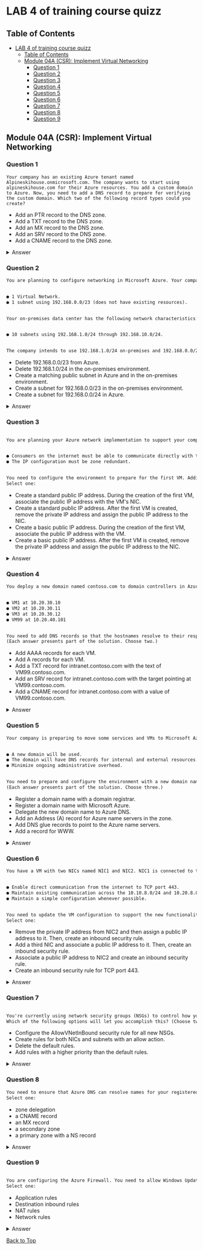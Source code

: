 # LAB 4 of training course quizz

## Table of Contents

- [LAB 4 of training course quizz](#lab-4-of-training-course-quizz)
  - [Table of Contents](#table-of-contents)
  - [Module 04A (CSR): Implement Virtual Networking](#module-04a-csr-implement-virtual-networking)
    - [Question 1](#question-1)
    - [Question 2](#question-2)
    - [Question 3](#question-3)
    - [Question 4](#question-4)
    - [Question 5](#question-5)
    - [Question 6](#question-6)
    - [Question 7](#question-7)
    - [Question 8](#question-8)
    - [Question 9](#question-9)


## Module 04A (CSR): Implement Virtual Networking

### Question 1

`Your company has an existing Azure tenant named Alpineskihouse.onmicrosoft.com. The company wants to start using alpineskihouse.com for their Azure resources. You add a custom domain to Azure. Now, you need to add a DNS record to prepare for verifying the custom domain. Which two of the following record types could you create?`

- Add an PTR record to the DNS zone.
- Add a TXT record to the DNS zone.
- Add an MX record to the DNS zone.
- Add an SRV record to the DNS zone.
- Add a CNAME record to the DNS zone.

<details>
    <summary>Answer</summary>

    - Add a TXT record to the DNS zone.
    - Add an MX record to the DNS zone.

    > Why?

    By default, Azure will prompt you to create a custom TXT record in your DNS zone to verify a custom domain. Optionally, you can use an MX record instead. The result is the same. Other record types are not supported.

</details>

### Question 2

```txt
You are planning to configure networking in Microsoft Azure. Your company has a new Microsoft Azure presence with the following network characteristics:


● 1 Virtual Network.
● 1 subnet using 192.168.0.0/23 (does not have existing resources).


Your on-premises data center has the following network characteristics:


● 10 subnets using 192.168.1.0/24 through 192.168.10.0/24.


The company intends to use 192.168.1.0/24 on-premises and 192.168.0.0/24 in Azure. You need to update your company's environment to enable the needed functionality. What should you do? Each answer represents part of the solution.
```

- Delete 192.168.0.0/23 from Azure.
- Delete 192.168.1.0/24 in the on-premises environment.
- Create a matching public subnet in Azure and in the on-premises environment.
- Create a subnet for 192.168.0.0/23 in the on-premises environment.
- Create a subnet for 192.168.0.0/24 in Azure.

<details>
    <summary>Answer</summary>

    - Delete 192.168.0.0/23 from Azure.
    - Create a subnet for 192.168.0.0/24 in Azure.

    > Why?

    Correct!
    First, you need to delete 192.168.0.0/23 from Azure. It overlaps with 192.168.1.0/24, which you intend to use for on-premises. Second, you need to create a subnet for 192.168.0.0/24 in Azure to enable usage in Azure.

</details>

### Question 3

```txt

You are planning your Azure network implementation to support your company's migration to Azure. Your first task is to prepare for the deployment of the first set of VMs. The first set of VMs that you are deploying have the following requirements:


● Consumers on the internet must be able to communicate directly with the web application on the VMs.
● The IP configuration must be zone redundant.


You need to configure the environment to prepare for the first VM. Additionally, you need to minimize costs, whenever possible, while still meeting the requirements. What should you do?
Select one:

```

- Create a standard public IP address. During the creation of the first VM, associate the public IP address with the VM's NIC.
- Create a standard public IP address. After the first VM is created, remove the private IP address and assign the public IP address to the NIC.
- Create a basic public IP address. During the creation of the first VM, associate the public IP address with the VM.
- Create a basic public IP address. After the first VM is created, remove the private IP address and assign the public IP address to the NIC.

<details>
    <summary>Answer</summary>

    - Create a standard public IP address. During the creation of the first VM, associate the public IP address with the VM's NIC.

    > Why?

    Correct!
    You need to create a standard public IP address. This is because you need to support zone redundancy. You also need to associate the public IP address with the VM's NIC during the creation of the first VM. This is because you need to support direct communication with the web application on the VMs.

</details>


### Question 4

```txt
You deploy a new domain named contoso.com to domain controllers in Azure. You have the following domain-joined VMs in Azure:


● VM1 at 10.20.30.10
● VM2 at 10.20.30.11
● VM3 at 10.20.30.12
● VM99 at 10.20.40.101


You need to add DNS records so that the hostnames resolve to their respective IP addresses. Additionally, you need to add a DNS record so that intranet.contoso.com resolves to VM99. What should you do?
(Each answer presents part of the solution. Choose two.)
```

- Add AAAA records for each VM.
- Add A records for each VM.
- Add a TXT record for intranet.contoso.com with the text of VM99.contoso.com.
- Add an SRV record for intranet.contoso.com with the target pointing at VM99.contoso.com.
- Add a CNAME record for intranet.contoso.com with a value of VM99.contoso.com.

<details>
    <summary>Answer</summary>

    - Add A records for each VM.
    - Add a CNAME record for intranet.contoso.com with a value of VM99.contoso.com.

    > Why?

    Correct!
    In this scenario, the hostnames have IPv4 IP addresses. Thus, to resolve those hostnames, you must add A records for each of the VMs. To enable intranet.contoso.com to resolve to VM99.contoso.com, you need to add a CNAME record. A CNAME record is often referred to as an “alias”.

</details>

### Question 5

```txt
Your company is preparing to move some services and VMs to Microsoft Azure. The company has opted to use Azure DNS to provide name resolution. A project begins to configure the name resolution. The project identifies the following requirements:


● A new domain will be used.
● The domain will have DNS records for internal and external resources.
● Minimize ongoing administrative overhead.


You need to prepare and configure the environment with a new domain name and a test hostname of WWW. Which of the following steps should you perform?
(Each answer presents part of the solution. Choose three.)

```

- Register a domain name with a domain registrar.
- Register a domain name with Microsoft Azure.
- Delegate the new domain name to Azure DNS.
- Add an Address (A) record for Azure name servers in the zone.
- Add DNS glue records to point to the Azure name servers.
- Add a record for WWW.

<details>
    <summary>Answer</summary>

    - Register a domain name with a domain registrar.
    - Delegate the new domain name to Azure DNS.
    - Add a record for WWW.

    > Why?

    Correct!
    For private domain names, you must register with a registrar because Azure isn't a registrar. Thereafter, you need to delegate the new domain name to Azure DNS, which enables Azure DNS to be authoritative for the domain. After delegation, you should add a test hostname of WWW and test name resolution.

</details>

### Question 6

```txt
You have a VM with two NICs named NIC1 and NIC2. NIC1 is connected to the 10.10.8.0/24 subnet. NIC2 is connected to the 10.20.8.0/24 subnet. You plan to update the VM configuration to provide the following functionality:


● Enable direct communication from the internet to TCP port 443.
● Maintain existing communication across the 10.10.8.0/24 and 10.20.8.0/24 subnets.
● Maintain a simple configuration whenever possible.


You need to update the VM configuration to support the new functionality. What should you do?
Select one:

```

- Remove the private IP address from NIC2 and then assign a public IP address to it. Then, create an inbound security rule.
- Add a third NIC and associate a public IP address to it. Then, create an inbound security rule.
- Associate a public IP address to NIC2 and create an inbound security rule.
- Create an inbound security rule for TCP port 443.

<details>
    <summary>Answer</summary>

    - Associate a public IP address to NIC2 and create an inbound security rule.

    > Why?

    Correct!
    To enable direct communication from the internet to the VM, you must have a public IP address. You also need an inbound security rule. You can associate the public IP address with NIC1 or NIC2, although this scenario only presents an option to associate it with NIC2 so that is the correct answer.

</details>

### Question 7

```txt

You're currently using network security groups (NSGs) to control how your network traffic flows in and out of your virtual network subnets and network interfaces. You want to customize how your NSGs work. For all incoming traffic, you need to apply your security rules to both the virtual machine and subnet level.
Which of the following options will let you accomplish this? (Choose two)

```

- Configure the AllowVNetInBound security rule for all new NSGs.
- Create rules for both NICs and subnets with an allow action.
- Delete the default rules.
- Add rules with a higher priority than the default rules.

<details>
    <summary>Answer</summary>

    - Create rules for both NICs and subnets with an allow action.
    - Add rules with a higher priority than the default rules.

    > Why?

    Correct!
    You can create rules for both NICs and subnets with an allow action. You can also add rules with a higher priority than the default rules. This will allow you to customize how your NSGs work.

</details>

### Question 8

```txt
You need to ensure that Azure DNS can resolve names for your registered domain. What should you implement?
Select one:

```

- zone delegation
- a CNAME record
- an MX record
- a secondary zone
- a primary zone with a NS record

<details>
    <summary>Answer</summary>

    - zone delegation

    > Why?

    Correct!
    To ensure that Azure DNS can resolve names for your registered domain, you need to implement zone delegation. This is because Azure DNS is not a registrar. You must register your domain with a registrar and then delegate the domain to Azure DNS.

</details>

### Question 9

```txt

You are configuring the Azure Firewall. You need to allow Windows Update network traffic through the firewall. Which of the following should you use?
Select one:

```

- Application rules
- Destination inbound rules
- NAT rules
- Network rules

<details>
    <summary>Answer</summary>

    - Application rules

    > Why?

    Correct!
    Application rules are used to allow or deny traffic based on the application layer. In this scenario, you need to allow Windows Update network traffic through the firewall. This is an application layer rule.

</details>

[Back to Top](#table-of-contents)